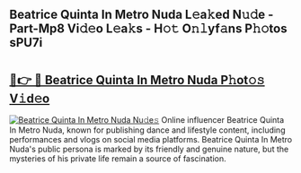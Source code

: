 ## Beatrice Quinta In Metro Nuda L𝚎a𝚔ed N𝚞𝚍e - Part-Mp8 Vi𝚍𝚎o L𝚎a𝚔s - H𝚘𝚝 O𝚗𝚕yf𝚊ns P𝚑𝚘tos sPU7i

# <h2><a href="http://kfbppin.oniu.top/?m=Beatrice+Quinta+In+Metro+Nuda">🔗👉 🔴 Beatrice Quinta In Metro Nuda P𝚑ot𝚘𝚜 V𝚒d𝚎o</a></h2>

[![Beatrice Quinta In Metro Nuda Nu𝚍e𝚜](https://i.imgur.com/0qMVB7G.gif)](http://kfbppin.oniu.top/?m=Beatrice+Quinta+In+Metro+Nuda)
Online influencer Beatrice Quinta In Metro Nuda, known for publishing dance and lifestyle content, including performances and vlogs on social media platforms. Beatrice Quinta In Metro Nuda's public persona is marked by its friendly and genuine nature, but the mysteries of his private life remain a source of fascination.  
